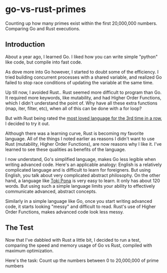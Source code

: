 # go-vs-rust-primes
Counting up how many primes exist within the first 20,000,000 numbers.
Comparing Go and Rust executions.

## Introduction
About a year ago, I learned Go.
I liked how you can write simple "python" like code, but compile into fast code.

As dove more into Go however, I started to doubt some of the efficiency.
I tried building concurrent processes with a shared variable, and realized Go failed to stop race conditions of updating the variable at the same time.

Up till now, I avoided Rust.. Rust seemed more difficult to program than Go.
It required more keywords, like mutability, and had Higher Order Functions, which I didn't understand the point of.
Why have all these extra functions (map, iter, filter, etc), when all of this can be done with a for loop?

But with Rust being rated the [most loved language for the 3rd time in a row](https://insights.stackoverflow.com/survey/2018/#most-loved-dreaded-and-wanted), I decided to try it out.

Although there was a learning curve, Rust is becoming my favorite language.
All of the things I noted earlier as reasons I didn't want to use Rust (mutability, Higher Order Functions), are now reasons why I like it. I've learned to see these qualities as benefits of the language.

I now understand, Go's simplified language, makes Go less legible when writing advanced code.
Here's an applicable analogy: English is a relatively complicated language and is difficult to learn for foreigners.
But using English, you talk about very complicated abstract philosophy.
On the other hand, a language like [Toki Pona](https://en.wikipedia.org/wiki/Toki_Pona) is very easy to learn. It only has about 120 words.
But using such a simple language limits your ability to effectively communicate advanced, abstract concepts.

Similarly in a simple language like Go, once you start writing advanced code, it starts looking "messy" and difficult to read.
Rust's use of Higher Order Functions, makes advanced code look less messy.

## The Test

Now that I've dabbled with Rust a little bit, I decided to run a test, comparing the speed and memory usage of Go vs Rust, compiled with maximum optimization.

Here's the task:
Count up the numbers between 0 to 20,000,000 of prime numbers 
